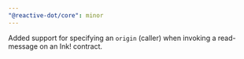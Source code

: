 ```yaml
---
"@reactive-dot/core": minor
---
```


Added support for specifying an `origin` (caller) when invoking a read-message on an Ink! contract.
